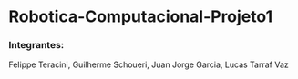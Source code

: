 # Robotica-Computacional-Projeto1


### Integrantes:


Felippe Teracini, Guilherme Schoueri, Juan Jorge Garcia, Lucas Tarraf Vaz
